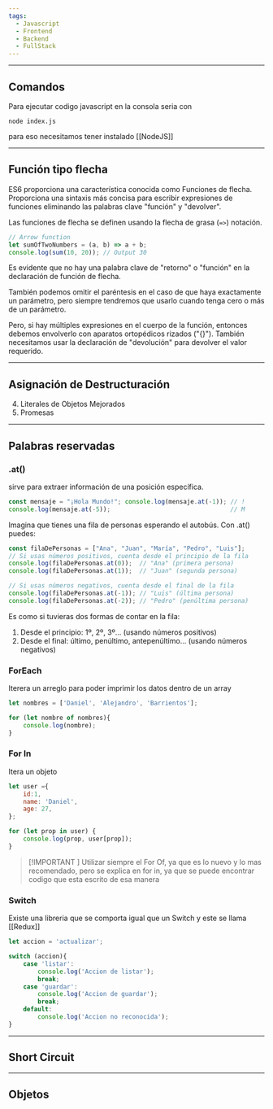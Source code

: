 ```yaml
---
tags:
  - Javascript
  - Frontend
  - Backend
  - FullStack
---
```

---
## Comandos

Para ejecutar codigo javascript en la consola seria con
```shell
node index.js
```
para eso necesitamos tener instalado [[NodeJS]]



---
## Función tipo flecha

ES6 proporciona una característica conocida como Funciones de flecha. Proporciona una sintaxis más concisa para escribir expresiones de funciones eliminando las palabras clave "función" y "devolver".  
  
Las funciones de flecha se definen usando la flecha de grasa (`=>`) notación.

```jsx
// Arrow function
let sumOfTwoNumbers = (a, b) => a + b;
console.log(sum(10, 20)); // Output 30
```

Es evidente que no hay una palabra clave de "retorno" o "función" en la declaración de función de flecha.  

También podemos omitir el paréntesis en el caso de que haya exactamente un parámetro, pero siempre tendremos que usarlo cuando tenga cero o más de un parámetro.  
  
Pero, si hay múltiples expresiones en el cuerpo de la función, entonces debemos envolverlo con aparatos ortopédicos rizados ("{}"). También necesitamos usar la declaración de "devolución" para devolver el valor requerido.



---
## Asignación de Destructuración




4. Literales de Objetos Mejorados
5. Promesas


---
## Palabras reservadas

### **.at()** 
sirve para extraer información de una posición específica.
```jsx
const mensaje = "¡Hola Mundo!"; console.log(mensaje.at(-1)); // !
console.log(mensaje.at(-5));                                 // M
```

Imagina que tienes una fila de personas esperando el autobús. Con .at() puedes:
```jsx
const filaDePersonas = ["Ana", "Juan", "María", "Pedro", "Luis"]; 
// Si usas números positivos, cuenta desde el principio de la fila 
console.log(filaDePersonas.at(0));  // "Ana" (primera persona)
console.log(filaDePersonas.at(1));  // "Juan" (segunda persona) 

// Si usas números negativos, cuenta desde el final de la fila 
console.log(filaDePersonas.at(-1)); // "Luis" (última persona) 
console.log(filaDePersonas.at(-2)); // "Pedro" (penúltima persona)
```
Es como si tuvieras dos formas de contar en la fila:
1. Desde el principio: 1º, 2º, 3º... (usando números positivos)
2. Desde el final: último, penúltimo, antepenúltimo... (usando números negativos)


### ForEach
Iterera un arreglo para poder imprimir los datos dentro de un array
```jsx
let nombres = ['Daniel', 'Alejandro', 'Barrientos'];

for (let nombre of nombres){
	console.log(nombre);
}
```


### For In
Itera un objeto 
```jsx
let user ={
	id:1,
	name: 'Daniel',
	age: 27,
};

for (let prop in user) {
	console.log(prop, user[prop]);
}
```

> [!IMPORTANT ] 
> Utilizar siempre el For Of, ya que es lo nuevo y lo mas recomendado, pero se explica en for in, ya que se puede encontrar codigo que esta escrito de esa manera


### Switch
Existe una libreria que se comporta igual que un Switch y este se llama [[Redux]]
```jsx
let accion = 'actualizar';

switch (accion){
	case 'listar':
		console.log('Accion de listar');
		break;
	case 'guardar':
		console.log('Accion de guardar');
		break;
	default:
		console.log('Accion no reconocida');
}
```




---
## Short Circuit



---
## Objetos
